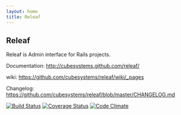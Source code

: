 ```yaml
---
layout: home
title: Releaf
---
```


## Releaf

Releaf is Admin interface for Rails projects.

Documentation: http://cubesystems.github.com/releaf/

wiki: https://github.com/cubesystems/releaf/wiki/_pages

Changelog: https://github.com/cubesystems/releaf/blob/master/CHANGELOG.md

[![Build Status](https://travis-ci.org/cubesystems/releaf.png?branch=master)](https://travis-ci.org/cubesystems/releaf)
[![Coverage Status](https://coveralls.io/repos/cubesystems/releaf/badge.png?branch=master)](https://coveralls.io/r/cubesystems/releaf?branch=master)
[![Code Climate](https://codeclimate.com/github/cubesystems/releaf.png)](https://codeclimate.com/github/cubesystems/releaf)
